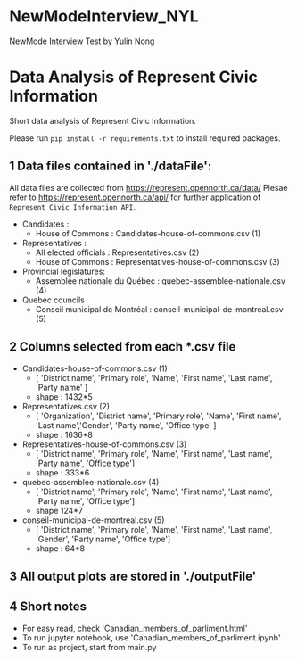 # NewModeInterview_NYL
NewMode Interview Test by Yulin Nong

# Data Analysis of Represent Civic Information
Short data analysis of Represent Civic Information.

Please run `pip install -r requirements.txt` to install required packages.

## 1 Data files contained in './dataFile':
All data files are collected from https://represent.opennorth.ca/data/
Plesae refer to https://represent.opennorth.ca/api/ for further application of ` Represent Civic Information API`.
* Candidates : 
	+ House of Commons : Candidates-house-of-commons.csv  (1)
* Representatives : 
	+ All elected officials : Representatives.csv  (2)
	+ House of Commons : Representatives-house-of-commons.csv  (3)
* Provincial legislatures:
	+ Assemblée nationale du Québec : quebec-assemblee-nationale.csv  (4)
* Quebec councils
	+ Conseil municipal de Montréal : conseil-municipal-de-montreal.csv  (5)


## 2 Columns selected from each *.csv file
* Candidates-house-of-commons.csv  (1)
	+ [ 'District name', 'Primary role', 'Name', 'First name', 'Last name', 'Party name' ]
	+ shape : 1432*5
* Representatives.csv  (2)
	+ [ 'Organization', 'District name', 'Primary role', 'Name', 'First name', 'Last name','Gender', 'Party name', 'Office type' ] 
	+ shape : 1636*8
* Representatives-house-of-commons.csv  (3)
	+ [ 'District name', 'Primary role', 'Name', 'First name', 'Last name', 'Party name', 'Office type'] 
	+ shape : 333*6
* quebec-assemblee-nationale.csv  (4)
	+ [ 'District name', 'Primary role', 'Name', 'First name', 'Last name', 'Party name', 'Office type']
	+ shape 124*7
* conseil-municipal-de-montreal.csv  (5)
	+ [ 'District name', 'Primary role', 'Name', 'First name', 'Last name', 'Gender', 'Party name', 'Office type'] 
	+ shape : 64*8

## 3 All output plots are stored in './outputFile'

## 4 Short notes
* For easy read, check 'Canadian_members_of_parliment.html'
* To run jupyter notebook, use 'Canadian_members_of_parliment.ipynb'
* To run as project, start from main.py

